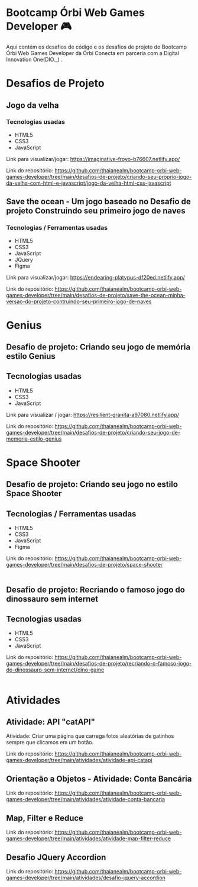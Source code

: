 # Bootcamp Órbi Web Games Developer 🎮
Aqui contém os desafios de código e os desafios de projeto do Bootcamp Órbi Web Games Developer da Órbi Conecta em parceria com a Digital Innovation One(DIO._) .

# Desafios de Projeto
## Jogo da velha
### Tecnologias usadas
- HTML5
- CSS3
- JavaScript

Link para visualizar/jogar: https://imaginative-froyo-b76607.netlify.app/

Link do repositório: https://github.com/thaianealm/bootcamp-orbi-web-games-developer/tree/main/desafios-de-projeto/criando-seu-proprio-jogo-da-velha-com-html-e-javascript/jogo-da-velha-html-css-javascript

## Save the ocean - Um jogo baseado no Desafio de projeto Construindo seu primeiro jogo de naves
### Tecnologias / Ferramentas usadas
- HTML5
- CSS3
- JavaScript
- JQuery
- Figma

Link para visualizar/jogar: https://endearing-platypus-df20ed.netlify.app/

Link do repositório: https://github.com/thaianealm/bootcamp-orbi-web-games-developer/tree/main/desafios-de-projeto/save-the-ocean-minha-versao-do-projeto-contruindo-seu-primeiro-jogo-de-naves

# Genius
## Desafio de projeto: Criando seu jogo de memória estilo Genius
## Tecnologias usadas
- HTML5
- CSS3
- JavaScript

Link para visualizar / jogar: https://resilient-granita-a97080.netlify.app/

Link do repositório: https://github.com/thaianealm/bootcamp-orbi-web-games-developer/tree/main/desafios-de-projeto/criando-seu-jogo-de-memoria-estilo-genius

# Space Shooter
## Desafio de projeto: Criando seu jogo no estilo Space Shooter
## Tecnologias / Ferramentas usadas

- HTML5
- CSS3
- JavaScript
- Figma

Link do repositório: https://github.com/thaianealm/bootcamp-orbi-web-games-developer/tree/main/desafios-de-projeto/space-shooter
<br/>
<br/>

## Desafio de projeto: Recriando o famoso jogo do dinossauro sem internet
## Tecnologias usadas

- HTML5
- CSS3
- JavaScript

Link do repositório: https://github.com/thaianealm/bootcamp-orbi-web-games-developer/tree/main/desafios-de-projeto/recriando-o-famoso-jogo-do-dinossauro-sem-internet/dino-game
<br/>
<br/>

# Atividades
## Atividade: API "catAPI"
Atividade: Criar uma página que carrega fotos aleatórias de gatinhos sempre que clicamos em um botão.

Link do repositório: https://github.com/thaianealm/bootcamp-orbi-web-games-developer/tree/main/atividades/atividade-api-catapi

## Orientação a Objetos - Atividade: Conta Bancária
Link do repositório: https://github.com/thaianealm/bootcamp-orbi-web-games-developer/tree/main/atividades/atividade-conta-bancaria

## Map, Filter e Reduce
Link do repositório: https://github.com/thaianealm/bootcamp-orbi-web-games-developer/tree/main/atividades/atividade-map-filter-reduce

## Desafio JQuery Accordion
Link do repositório: https://github.com/thaianealm/bootcamp-orbi-web-games-developer/tree/main/atividades/desafio-jquery-accordion

